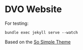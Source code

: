 # DVO Website

For testing:

    bundle exec jekyll serve --watch

Based on the [So Simple Theme](https://mmistakes.github.io/so-simple-theme/)
